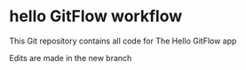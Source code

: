 # hello GitFlow workflow

This Git repository contains all code for The Hello GitFlow app

Edits are made in the new branch

